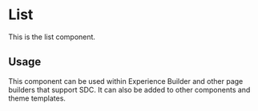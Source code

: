 
# List

This is the list component.

## Usage

This component can be used within Experience Builder and other page builders
that support SDC. It can also be added to other components and theme templates.
